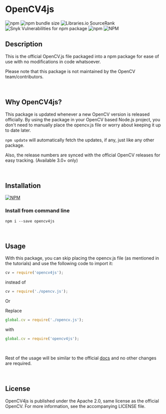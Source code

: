 # OpenCV4js

![npm](https://img.shields.io/npm/v/opencv4js)
![npm bundle size](https://img.shields.io/bundlephobia/min/opencv4js)
![Libraries.io SourceRank](https://img.shields.io/librariesio/sourcerank/npm/opencv4js) <!-- ![Depfu](https://img.shields.io/depfu/arghyadeep-k/opencv4js) --> 
![Snyk Vulnerabilities for npm package](https://img.shields.io/snyk/vulnerabilities/npm/opencv4js)
![npm](https://img.shields.io/npm/dt/opencv4js)
![NPM](https://img.shields.io/npm/l/opencv4js?color=blue)

## Description
This is the official OpenCV.js file packaged into a npm package for ease of use with no modifications in code whatsoever. 

Please note that this package is not maintained by the OpenCV team/contributors. 

<br>

## Why OpenCV4js?

This package is updated whenever a new OpenCV version is released officially. By using the package in your OpenCV based Node.js project, you don't need to manually place the opencv.js file or worry about keeping it up to date later.

`npm update` will automatically fetch the updates, if any, just like any other package.

Also, the release numbers are synced with the official OpenCV releases for easy tracking. (Available 3.0+ only)

<br>


## Installation

[![NPM](https://nodei.co/npm/opencv4js.png)](https://nodei.co/npm/opencv4js/)

### Install from command line
`npm i --save opencv4js`

<br>

## Usage

With this package, you can skip placing the opencv.js file (as mentioned in the tutorials) and use the following code to import it:
```javascript
cv = require('opencv4js');
``` 

instead of 

```javascript
cv = require('./opencv.js');
```

Or

Replace 
```javascript
global.cv = require('./opencv.js');
``` 
with 
```javascript
global.cv = require('opencv4js');
```
<br>

Rest of the usage will be similar to the official <a href="https://docs.opencv.org/master/dc/de6/tutorial_js_nodejs.html">docs</a> and no other changes are required.

<br>

## License
OpenCV4js is published under the Apache 2.0, same license as the official OpenCV. 
For more information, see the accompanying LICENSE file. 
